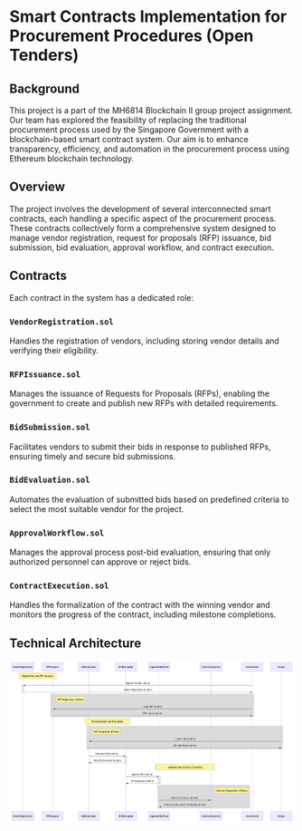 # Smart Contracts Implementation for Procurement Procedures (Open Tenders)

## Background
This project is a part of the MH6814 Blockchain II group project assignment. Our team has explored the feasibility of replacing the traditional procurement process used by the Singapore Government with a blockchain-based smart contract system. Our aim is to enhance transparency, efficiency, and automation in the procurement process using Ethereum blockchain technology.

## Overview
The project involves the development of several interconnected smart contracts, each handling a specific aspect of the procurement process. These contracts collectively form a comprehensive system designed to manage vendor registration, request for proposals (RFP) issuance, bid submission, bid evaluation, approval workflow, and contract execution.

## Contracts
Each contract in the system has a dedicated role:

### `VendorRegistration.sol`
Handles the registration of vendors, including storing vendor details and verifying their eligibility.

### `RFPIssuance.sol`
Manages the issuance of Requests for Proposals (RFPs), enabling the government to create and publish new RFPs with detailed requirements.

### `BidSubmission.sol`
Facilitates vendors to submit their bids in response to published RFPs, ensuring timely and secure bid submissions.

### `BidEvaluation.sol`
Automates the evaluation of submitted bids based on predefined criteria to select the most suitable vendor for the project.

### `ApprovalWorkflow.sol`
Manages the approval process post-bid evaluation, ensuring that only authorized personnel can approve or reject bids.

### `ContractExecution.sol`
Handles the formalization of the contract with the winning vendor and monitors the progress of the contract, including milestone completions.

## Technical Architecture
![Sequence Diagram](sequence-diagram.png)
